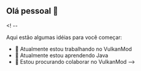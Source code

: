 

## Olá pessoal 👋

<! --

Aqui estão algumas idéias para você começar:

- 🔭 Atualmente estou trabalhando no VulkanMod
- 🌱 Atualmente estou aprendendo Java
- 👯 Estou procurando colaborar no VulkanMod
-->
